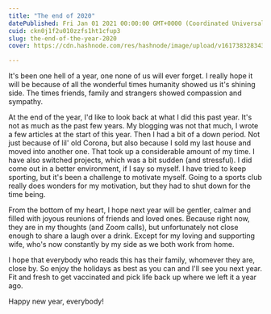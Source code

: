 ```yaml
---
title: "The end of 2020"
datePublished: Fri Jan 01 2021 00:00:00 GMT+0000 (Coordinated Universal Time)
cuid: ckn0j1f2u010zzfs1ht1cfup3
slug: the-end-of-the-year-2020
cover: https://cdn.hashnode.com/res/hashnode/image/upload/v1617383283433/BnqxVxlAg.jpeg

---
```



It's been one hell of a year, one none of us will ever forget. I really hope it will be because of all the wonderful times humanity showed us it's shining side. The times friends, family and strangers showed compassion and sympathy.

At the end of the year, I'd like to look back at what I did this past year. It's not as much as the past few years. My blogging was not that much, I wrote a few articles at the start of this year. Then I had a bit of a down period. Not just because of lil' old Corona, but also because I sold my last house and moved into another one. That took up a considerable amount of my time. I have also switched projects, which was a bit sudden (and stressful). I did come out in a better environment, if I say so myself. I have tried to keep sporting, but it's been a challenge to motivate myself. Going to a sports club really does wonders for my motivation, but they had to shut down for the time being.

From the bottom of my heart, I hope next year will be gentler, calmer and filled with joyous reunions of friends and loved ones. Because right now, they are in my thoughts (and Zoom calls), but unfortunately not close enough to share a laugh over a drink. Except for my loving and supporting wife, who's now constantly by my side as we both work from home.

I hope that everybody who reads this has their family, whomever they are, close by. So enjoy the holidays as best as you can and I'll see you next year. Fit and fresh to get vaccinated and pick life back up where we left it a year ago.

Happy new year, everybody!
